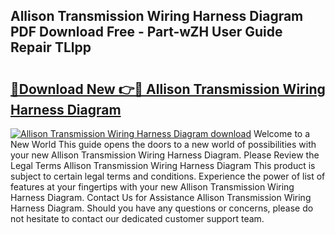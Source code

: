 ## Allison Transmission Wiring Harness Diagram PDF Download Free - Part-wZH User Guide Repair TLlpp

# <h2><a href="http://dfs4dyr.blite.top/?on=Allison+Transmission+Wiring+Harness+Diagram">🔗Download New 👉🔴 Allison Transmission Wiring Harness Diagram</a></h2>

[![Allison Transmission Wiring Harness Diagram download](https://i.imgur.com/lujVjoI.png)](http://dfs4dyr.blite.top/?on=Allison+Transmission+Wiring+Harness+Diagram)
Welcome to a New World This guide opens the doors to a new world of possibilities with your new Allison Transmission Wiring Harness Diagram. Please Review the Legal Terms Allison Transmission Wiring Harness Diagram This product is subject to certain legal terms and conditions. Experience the power of list of features at your fingertips with your new Allison Transmission Wiring Harness Diagram. Contact Us for Assistance Allison Transmission Wiring Harness Diagram. Should you have any questions or concerns, please do not hesitate to contact our dedicated customer support team.
